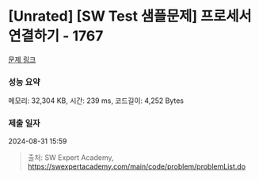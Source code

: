 # [Unrated] [SW Test 샘플문제] 프로세서 연결하기 - 1767 

[문제 링크](https://swexpertacademy.com/main/code/problem/problemDetail.do?contestProbId=AV4suNtaXFEDFAUf) 

### 성능 요약

메모리: 32,304 KB, 시간: 239 ms, 코드길이: 4,252 Bytes

### 제출 일자

2024-08-31 15:59



> 출처: SW Expert Academy, https://swexpertacademy.com/main/code/problem/problemList.do